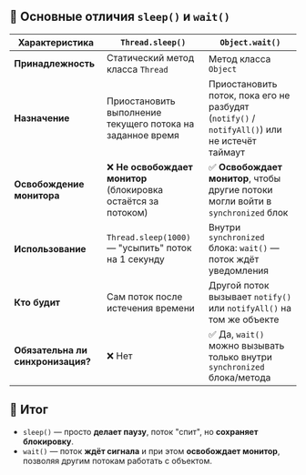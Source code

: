 ## 🔹 Основные отличия `sleep()` и `wait()`

|Характеристика|`Thread.sleep()`|`Object.wait()`|
|---|---|---|
|**Принадлежность**|Статический метод класса `Thread`|Метод класса `Object`|
|**Назначение**|Приостановить выполнение текущего потока на заданное время|Приостановить поток, пока его не разбудят (`notify()` / `notifyAll()`) или не истечёт таймаут|
|**Освобождение монитора**|❌ **Не освобождает монитор** (блокировка остаётся за потоком)|✅ **Освобождает монитор**, чтобы другие потоки могли войти в `synchronized` блок|
|**Использование**|`Thread.sleep(1000)` — "усыпить" поток на 1 секунду|Внутри `synchronized` блока: `wait()` — поток ждёт уведомления|
|**Кто будит**|Сам поток после истечения времени|Другой поток вызывает `notify()` или `notifyAll()` на том же объекте|
|**Обязательна ли синхронизация?**|❌ Нет|✅ Да, `wait()` можно вызывать только внутри `synchronized` блока/метода|
## 🔹 Итог
- `sleep()` — просто **делает паузу**, поток "спит", но **сохраняет блокировку**.
- `wait()` — поток **ждёт сигнала** и при этом **освобождает монитор**, позволяя другим потокам работать с объектом.
